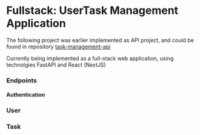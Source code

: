 # Fullstack: UserTask Management Application

The following project was earlier implemented as API project, and could be found in repository [task-management-api](https://github.com/deaxparadox/task-management-api)

Currently being implemented as a full-stack web application, using technolgies FastAPI and React (NextJS)

### Endpoints

#### Authentication

### User

### Task